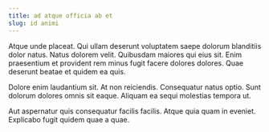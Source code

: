 ```yaml
---
title: ad atque officia ab et
slug: id animi
---
```


Atque unde placeat. Qui ullam deserunt voluptatem saepe dolorum blanditiis dolor natus. Natus dolorem velit. Quibusdam maiores qui eius sit. Enim praesentium et provident rem minus fugit facere dolores dolores. Quae deserunt beatae et quidem ea quis.

Dolore enim laudantium sit. At non reiciendis. Consequatur natus optio. Sunt dolorum dolores omnis sit eaque. Aliquam ea sequi molestias tempora ut.

Aut aspernatur quis consequatur facilis facilis. Atque quia quam in eveniet. Explicabo fugit quidem quae a quae.
